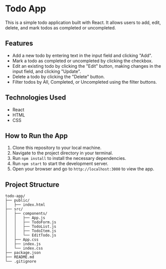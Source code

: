 # Todo App

This is a simple todo application built with React. It allows users to add, edit, delete, and mark todos as completed or uncompleted.

## Features

- Add a new todo by entering text in the input field and clicking "Add".
- Mark a todo as completed or uncompleted by clicking the checkbox.
- Edit an existing todo by clicking the "Edit" button, making changes in the input field, and clicking "Update".
- Delete a todo by clicking the "Delete" button.
- Filter todos by All, Completed, or Uncompleted using the filter buttons.

## Technologies Used

- React
- HTML
- CSS

## How to Run the App

1. Clone this repository to your local machine.
2. Navigate to the project directory in your terminal.
3. Run `npm install` to install the necessary dependencies.
4. Run `npm start` to start the development server.
5. Open your browser and go to `http://localhost:3000` to view the app.

## Project Structure

```plaintext
todo-app/
├── public/
│   ├── index.html
├── src/
│   ├── components/
│   │   ├── App.js
│   │   ├── TodoForm.js
│   │   ├── TodoList.js
│   │   ├── TodoItem.js
│   │   └── EditTodo.js
│   ├── App.css
│   ├── index.js
│   └── index.css
├── package.json
├── README.md
└── .gitignore